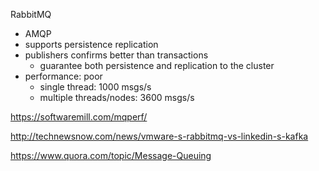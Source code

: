 RabbitMQ

- AMQP
- supports persistence replication
- publishers confirms better than transactions
  - guarantee both persistence and replication to the cluster
- performance: poor
  - single thread: 1000 msgs/s
  - multiple threads/nodes: 3600 msgs/s

https://softwaremill.com/mqperf/

http://technewsnow.com/news/vmware-s-rabbitmq-vs-linkedin-s-kafka

https://www.quora.com/topic/Message-Queuing

